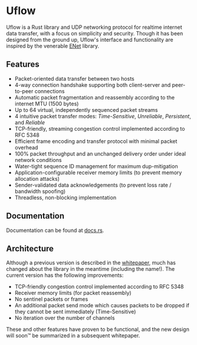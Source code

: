 
# Uflow

Uflow is a Rust library and UDP networking protocol for realtime internet data
transfer, with a focus on simplicity and security. Though it has been designed
from the ground up, Uflow's interface and functionality are inspired by the
venerable [ENet](http://enet.bespin.org) library.

## Features

  * Packet-oriented data transfer between two hosts
  * 4-way connection handshake supporting both client-server and peer-to-peer
    connections
  * Automatic packet fragmentation and reassembly according to the internet MTU
    (1500 bytes)
  * Up to 64 virtual, independently sequenced packet streams
  * 4 intuitive packet transfer modes: *Time-Sensitive*, *Unreliable*,
    *Persistent*, and *Reliable*
  * TCP-friendly, streaming congestion control implemented according to RFC
    5348
  * Efficient frame encoding and transfer protocol with minimal packet overhead
  * 100% packet throughput and an unchanged delivery order under ideal network
    conditions
  * Water-tight sequence ID management for maximum dup-mitigation
  * Application-configurable receiver memory limits (to prevent memory
    allocation attacks)
  * Sender-validated data acknowledgements (to prevent loss rate / bandwidth
    spoofing)
  * Threadless, non-blocking implementation

## Documentation

Documentation can be found at [docs.rs](https://docs.rs/uflow/latest/uflow/).

## Architecture

Although a previous version is described in the [whitepaper](whitepaper.pdf),
much has changed about the library in the meantime (including the name!). The
current version has the following improvements:

  * TCP-friendly congestion control implemented according to RFC 5348
  * Receiver memory limits (for packet reassembly)
  * No sentinel packets or frames
  * An additional packet send mode which causes packets to be dropped if they
    cannot be sent immediately (Time-Sensitive)
  * No iteration over the number of channels

These and other features have proven to be functional, and the new design will
soon™ be summarized in a subsequent whitepaper.

